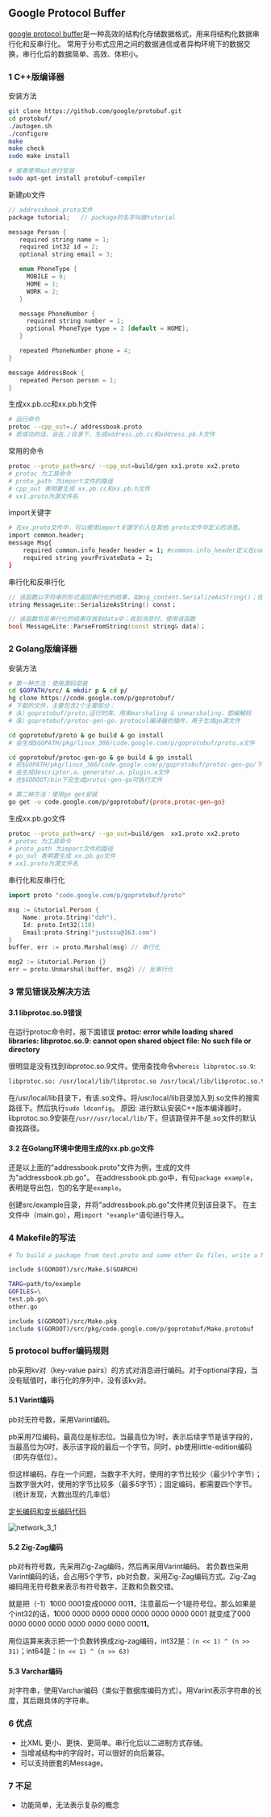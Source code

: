 ﻿## Google Protocol Buffer

[google protocol buffer](https://code.google.com/p/protobuf/)是一种高效的结构化存储数据格式，用来将结构化数据串行化和反串行化。
常用于分布式应用之间的数据通信或者异构环境下的数据交换，串行化后的数据简单、高效、体积小。

### 1 C++版编译器
安装方法
```sh
git clone https://github.com/google/protobuf.git
cd protobuf/
./autogen.sh
./configure
make
make check
sudo make install

# 或者使用apt进行安装
sudo apt-get install protobuf-compiler 
```

新建pb文件
```cpp
// addressbook.proto文件
package tutorial;   // package的名字叫做tutorial

message Person {
   required string name = 1;
   required int32 id = 2;
   optional string email = 3;

   enum PhoneType {
     MOBILE = 0;
     HOME = 1;
     WORK = 2;
   }

   message PhoneNumber {
     required string number = 1;
     optional PhoneType type = 2 [default = HOME];
   }

   repeated PhoneNumber phone = 4;
}

message AddressBook {
   repeated Person person = 1;
}
```

生成xx.pb.cc和xx.pb.h文件
```sh
# 运行命令
protoc --cpp_out=./ addressbook.proto
# 若成功的话，会在./目录下，生成address.pb.cc和address.pb.h文件
```

常用的命令
```sh
protoc --proto_path=src/ --cpp_out=build/gen xx1.proto xx2.proto
# protoc 为工具命令
# proto_path 为import文件的路径
# cpp_out 表明要生成 xx.pb.cc和xx.pb.h文件
# xx1.proto为源文件名
```

import关键字
```sh
# 在xx.proto文件中，可以使用import关键字引入在其他.proto文件中定义的消息。
import common.header;
message Msg{ 
    required common.info_header header = 1; #common.info_header定义在common.header包内
    required string yourPrivateData = 2; 
}
```

串行化和反串行化
```cpp
// 该函数以字符串的形式返回串行化的结果，如msg_content.SerializeAsString()；在发送消息前，使用该函数
string MessageLite::SerializeAsString() const；

// 该函数将反串行化的结果存放到data中；收到消息时，使用该函数
bool MessageLite::ParseFromString(const string& data)；
```

### 2 Golang版编译器
安装方法
```sh
# 第一种方法：使用源码安装
cd $GOPATH/src/ & mkdir p & cd p/
hg clone https://code.google.com/p/goprotobuf/
# 下载的文件，主要包含2个主要部分：
#（A）goprotobuf/proto,运行时库，用来marshaling & unmarshaling，即编解码
#（B）goprotobuf/protoc-gen-go，protocol编译器的插件，用于生成go源文件

cd goprotobuf/proto & go build & go install
# 会生成$GOPATH/pkg/linux_386/code.google.com/p/goprotobuf/proto.a文件

cd goprotobuf/protoc-gen-go & go build & go install
# 在$GOPATH/pkg/linux_386/code.google.com/p/goprotobuf/protoc-gen-go/下，
# 会生成descriptor.a、generator.a、plugin.a文件
# 在$GOROOT/bin下会生成protoc-gen-go可执行文件

# 第二种方法：使用go get安装
go get -u code.google.com/p/goprotobuf/{proto,protoc-gen-go}
```

生成xx.pb.go文件
```sh
protoc --proto_path=src/ --go_out=build/gen  xx1.proto xx2.proto
# protoc 为工具命令
# proto_path 为import文件的路径
# go_out 表明要生成 xx.pb.go文件
# xx1.proto为源文件名
```

串行化和反串行化
```go
import proto "code.google.com/p/goprotobuf/proto"

msg := &tutorial.Person {
    Name: proto.String("dzh"),
    Id: proto.Int32(110)
    Email:proto.String("justscu@163.com")
}
buffer, err := proto.Marshal(msg) // 串行化

msg2 := &tutorial.Person {}
err = proto.Unmarshal(buffer, msg2) // 反串行化
```

### 3 常见错误及解决方法
#### 3.1 libprotoc.so.9错误
在运行protoc命令时，报下面错误 
**protoc: error while loading shared libraries: libprotoc.so.9: cannot open shared object file: No such file or directory**

很明显是没有找到libprotoc.so.9文件。使用查找命令`whereis libprotoc.so.9`:
```sh
libprotoc.so: /usr/local/lib/libprotoc.so /usr/local/lib/libprotoc.so.9
```
在/usr/local/lib目录下，有该.so文件。将/usr/local/lib目录加入到.so文件的搜索路径下。然后执行`sudo ldconfig`。
原因: 进行默认安装C++版本编译器时，libprotoc.so.9安装在`/usr//usr/local/lib/`下，但该路径并不是.so文件的默认查找路径。

#### 3.2 在Golang环境中使用生成的xx.pb.go文件
还是以上面的"addressbook.proto"文件为例，生成的文件为"addressbook.pb.go"。
在addressbook.pb.go中，有句`package example`，表明是导出包，包的名字是`example`。

创建src/example目录，并将"addressbook.pb.go"文件拷贝到该目录下。
在主文件中（main.go），用`import "example"`语句进行导入。

### 4 Makefile的写法
```sh
# To build a package from test.proto and some other Go files, write a Makefile like this:

include $(GOROOT)/src/Make.$(GOARCH)

TARG=path/to/example
GOFILES=\
test.pb.go\
other.go

include $(GOROOT)/src/Make.pkg
include $(GOROOT)/src/pkg/code.google.com/p/goprotobuf/Make.protobuf
```

### 5 protocol buffer编码规则
pb采用kv对（key-value pairs）的方式对消息进行编码。对于optional字段，当没有赋值时，串行化的序列中，没有该kv对。

#### 5.1 Varint编码
pb对无符号数，采用Varint编码。

pb采用7位编码，最高位是标志位。当最高位为1时，表示后续字节是该字段的，当最高位为0时，表示该字段的最后一个字节。同时，pb使用little-edition编码（即先存低位）。

但这样编码，存在一个问题，当数字不大时，使用的字节比较少（最少1个字节）；当数字很大时，使用的字节比较多（最多5字节）；固定编码，都需要四个字节。（统计发现，大数出现的几率低）

[定长编码和变长编码代码](https://github.com/justscu/varintcode)

![network_3_1](https://github.com/justscu/BL/blob/master/pics/network_3_1.png)

#### 5.2 Zig-Zag编码
pb对有符号数，先采用Zig-Zag编码，然后再采用Varint编码。
若负数也采用Varint编码的话，会占用5个字节，pb对负数，采用Zig-Zag编码方式。Zig-Zag编码用无符号数来表示有符号数字，正数和负数交错。

就是把（-1）**1**000 0001变成0000 001**1**，注意最后一个1是符号位。那么如果是个int32的话，**1**000 0000 0000 0000 0000 0000 0000 0001 就变成了000 0000 0000 0000 0000 0000 0000 0001**1**。 

用位运算来表示把一个负数转换成zig-zag编码，int32是：`(n << 1) ^ (n >> 31)`；int64是：`(n << 1) ^ (n >> 63) `

#### 5.3 Varchar编码
对字符串，使用Varchar编码（类似于数据库编码方式）。用Varint表示字符串的长度，其后跟具体的字符串。

### 6 优点
- 比XML 更小、更快、更简单。串行化后以二进制方式存储。
- 当增减结构中的字段时，可以很好的向后兼容。
- 可以支持嵌套的Message。

### 7 不足
- 功能简单，无法表示复杂的概念
